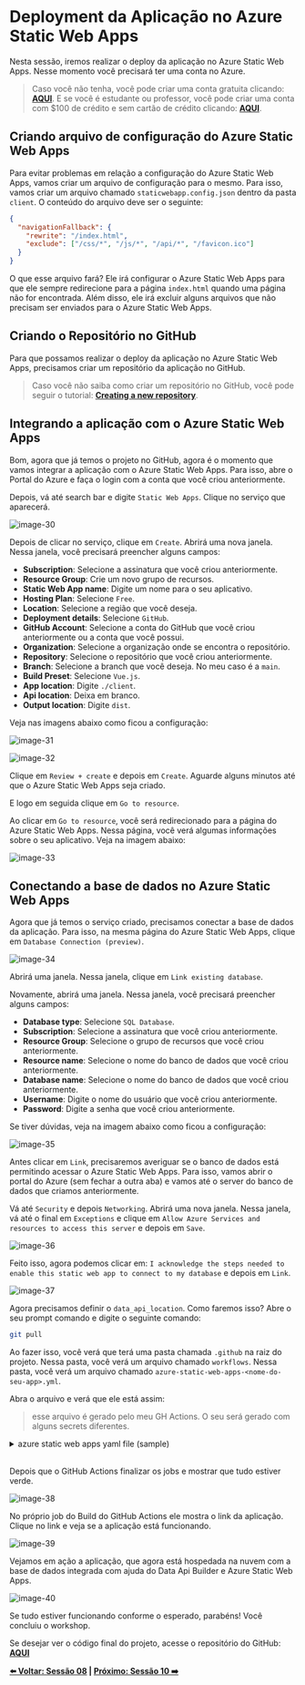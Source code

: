 # Deployment da Aplicação no Azure Static Web Apps

Nesta sessão, iremos realizar o deploy da aplicação no Azure Static Web Apps. Nesse momento você precisará ter uma conta no Azure. 

> Caso você não tenha, você pode criar uma conta gratuita clicando: **[AQUI](https://azure.microsoft.com/free/?WT.mc_id=javascript-75515-gllemos)**. E se você é estudante ou professor, você pode criar uma conta com $100 de crédito e sem cartão de crédito clicando: **[AQUI](https://azure.microsoft.com/free/students/?WT.mc_id=javascript-75515-gllemos)**.

## Criando arquivo de configuração do Azure Static Web Apps

Para evitar problemas em relação a configuração do Azure Static Web Apps, vamos criar um arquivo de configuração para o mesmo. Para isso, vamos criar um arquivo chamado `staticwebapp.config.json` dentro da pasta `client`. O conteúdo do arquivo deve ser o seguinte:

```json
{
  "navigationFallback": {
    "rewrite": "/index.html",
    "exclude": ["/css/*", "/js/*", "/api/*", "/favicon.ico"]
  }
}
```

O que esse arquivo fará? Ele irá configurar o Azure Static Web Apps para que ele sempre redirecione para a página `index.html` quando uma página não for encontrada. Além disso, ele irá excluir alguns arquivos que não precisam ser enviados para o Azure Static Web Apps.

## Criando o Repositório no GitHub

Para que possamos realizar o deploy da aplicação no Azure Static Web Apps, precisamos criar um repositório da aplicação no GitHub. 

> Caso você não saiba como criar um repositório no GitHub, você pode seguir o tutorial: **[Creating a new repository](https://docs.github.com/en/github/getting-started-with-github/create-a-repo)**.


## Integrando a aplicação com o Azure Static Web Apps

Bom, agora que já temos o projeto no GitHub, agora é o momento que vamos integrar a aplicação com o Azure Static Web Apps. Para isso, abre o Portal do Azure e faça o login com a conta que você criou anteriormente.

Depois, vá até search bar e digite `Static Web Apps`. Clique no serviço que aparecerá.

![image-30](./../../workshop-images/image-30.jpg)

Depois de clicar no serviço, clique em `Create`. Abrirá uma nova janela. Nessa janela, você precisará preencher alguns campos:

- **Subscription**: Selecione a assinatura que você criou anteriormente.
- **Resource Group**: Crie um novo grupo de recursos.
- **Static Web App name**: Digite um nome para o seu aplicativo.
- **Hosting Plan**: Selecione `Free`.
- **Location**: Selecione a região que você deseja.
- **Deployment details**: Selecione `GitHub`.
- **GitHub Account**: Selecione a conta do GitHub que você criou anteriormente ou a conta que você possui.
- **Organization**: Selecione a organização onde se encontra o repositório.
- **Repository**: Selecione o repositório que você criou anteriormente.
- **Branch**: Selecione a branch que você deseja. No meu caso é a `main`.
- **Build Preset**: Selecione `Vue.js`.
- **App location**: Digite `./client`.
- **Api location**: Deixa em branco.
- **Output location**: Digite `dist`.

Veja nas imagens abaixo como ficou a configuração:

![image-31](./../../workshop-images/image-31.jpg)

![image-32](./../../workshop-images/image-32.jpg)

Clique em `Review + create` e depois em `Create`. Aguarde alguns minutos até que o Azure Static Web Apps seja criado.

E logo em seguida clique em `Go to resource`.

Ao clicar em `Go to resource`, você será redirecionado para a página do Azure Static Web Apps. Nessa página, você verá algumas informações sobre o seu aplicativo. Veja na imagem abaixo:

![image-33](./../../workshop-images/image-33.jpg)

## Conectando a base de dados no Azure Static Web Apps

Agora que já temos o serviço criado, precisamos conectar a base de dados da aplicação. Para isso, na mesma página do Azure Static Web Apps, clique em `Database Connection (preview)`.

![image-34](./../../workshop-images/image-34.jpg)

Abrirá uma janela. Nessa janela, clique em `Link existing database`.

Novamente, abrirá uma janela. Nessa janela, você precisará preencher alguns campos:

- **Database type**: Selecione `SQL Database`.
- **Subscription**: Selecione a assinatura que você criou anteriormente.
- **Resource Group**: Selecione o grupo de recursos que você criou anteriormente.
- **Resource name**: Selecione o nome do banco de dados que você criou anteriormente.
- **Database name**: Selecione o nome do banco de dados que você criou anteriormente.
- **Username**: Digite o nome do usuário que você criou anteriormente.
- **Password**: Digite a senha que você criou anteriormente.

Se tiver dúvidas, veja na imagem abaixo como ficou a configuração:

![image-35](./../../workshop-images/image-35.jpg)

Antes clicar em `Link`, precisaremos averiguar se o banco de dados está permitindo acessar o Azure Static Web Apps. Para isso, vamos abrir o portal do Azure (sem fechar a outra aba) e vamos até o server do banco de dados que criamos anteriormente.

Vá até `Security` e depois `Networking`. Abrirá uma nova janela. Nessa janela, vá até o final em `Exceptions` e clique em `Allow Azure Services and resources to access this server` e depois em `Save`.

![image-36](./../../workshop-images/image-36.jpg)

Feito isso, agora podemos clicar em: `I acknowledge the steps needed to enable this static web app to connect to my database` e depois em `Link`. 

![image-37](./../../workshop-images/image-37.jpg)

Agora precisamos definir o `data_api_location`. Como faremos isso? Abre o seu prompt comando e digite o seguinte comando:

```bash
git pull
```

Ao fazer isso, você verá que terá uma pasta chamada `.github` na raiz do projeto. Nessa pasta, você verá um arquivo chamado `workflows`. Nessa pasta, você verá um arquivo chamado `azure-static-web-apps-<nome-do-seu-app>.yml`. 

Abra o arquivo e verá que ele está assim:

> esse arquivo é gerado pelo meu GH Actions. O seu será gerado com alguns secrets diferentes.

<details><summary>azure static web apps yaml file (sample)</summary>

```yml
name: Azure Static Web Apps CI/CD

on:
  push:
    branches:
      - main
  pull_request:
    types: [opened, synchronize, reopened, closed]
    branches:
      - main

jobs:
  build_and_deploy_job:
    if: github.event_name == 'push' || (github.event_name == 'pull_request' && github.event.action != 'closed')
    runs-on: ubuntu-latest
    name: Build and Deploy Job
    steps:
      - uses: actions/checkout@v2
        with:
          submodules: true
      - name: Build And Deploy
        id: builddeploy
        uses: Azure/static-web-apps-deploy@v1
        with:
          azure_static_web_apps_api_token: ${{ secrets.AZURE_STATIC_WEB_APPS_API_TOKEN_ASHY_MEADOW_06BCC431E }}
          repo_token: ${{ secrets.GITHUB_TOKEN }} # Used for Github integrations (i.e. PR comments)
          action: 'upload'
          ###### Repository/Build Configurations - These values can be configured to match your app requirements. ######
          # For more information regarding Static Web App workflow configurations, please visit: https://aka.ms/swaworkflowconfig
          app_location: './client'
          output_location: 'dist'
          ###### End of Repository/Build Configurations ######

  close_pull_request_job:
    if: github.event_name == 'pull_request' && github.event.action == 'closed'
    runs-on: ubuntu-latest
    name: Close Pull Request Job
    steps:
      - name: Close Pull Request
        id: closepullrequest
        uses: Azure/static-web-apps-deploy@v1
        with:
          azure_static_web_apps_api_token: ${{ secrets.AZURE_STATIC_WEB_APPS_API_TOKEN_ASHY_MEADOW_06BCC431E }}
          action: 'close'
```

</details>
</br>

Depois que o GitHub Actions finalizar os jobs e mostrar que tudo estiver verde.

![image-38](./../../workshop-images/image-38.jpg)

No próprio job do Build do GitHub Actions ele mostra o link da aplicação. Clique no link e veja se a aplicação está funcionando.

![image-39](./../../workshop-images/image-39.jpg)

Vejamos em ação a aplicação, que agora está hospedada na nuvem com a base de dados integrada com ajuda do Data Api Builder e Azure Static Web Apps.

![image-40](./../../workshop-images/gif-03.gif)

Se tudo estiver funcionando conforme o esperado, parabéns! Você concluiu o workshop.

Se desejar ver o código final do projeto, acesse o repositório do GitHub: **[AQUI](https://github.com/glaucia86/dab-swa-azure-sql-workshop)**

**[⬅️ Voltar: Sessão 08](./08-session.md) | **[Próximo: Sessão 10 ➡️](./10-session.md)****



